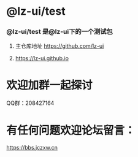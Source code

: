 # @lz-ui/test

### @lz-ui/test 是@lz-ui下的一个测试包

1. 主仓库地址 https://github.com/lz-ui

2. https://lz-ui.github.io


# 欢迎加群一起探讨

QQ群：208427164


# 有任何问题欢迎论坛留言：

https://bbs.jczxw.cn